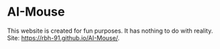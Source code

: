 # AI-Mouse
This website is created for fun purposes. It has nothing to do with reality.
Site: https://rbh-91.github.io/AI-Mouse/.
